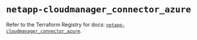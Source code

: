 # `netapp-cloudmanager_connector_azure`

Refer to the Terraform Registry for docs: [`netapp-cloudmanager_connector_azure`](https://registry.terraform.io/providers/netapp/netapp-cloudmanager/26.0.0/docs/resources/connector_azure).
